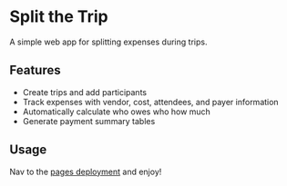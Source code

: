 # Split the Trip

A simple web app for splitting expenses during trips.

## Features

- Create trips and add participants
- Track expenses with vendor, cost, attendees, and payer information
- Automatically calculate who owes who how much
- Generate payment summary tables

## Usage

Nav to the [pages deployment](https://petercort.github.io/split-the-trip/) and enjoy!

